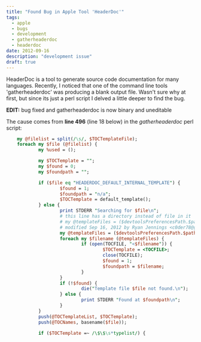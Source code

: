 ```yaml
---
title: "Found Bug in Apple Tool 'HeaderDoc'"
tags:
  - apple
  - bugs
  - development
  - gatherheaderdoc
  - headerdoc
date: 2012-09-16
description: "development issue"
draft: true
---
```


HeaderDoc is a tool to generate source code documentation for many languages. Recently, I noticed that one of the command line tools 'gatherheaderdoc' was producing a blank output file.  Wasn't sure why at first, but since its just a perl script I delved a little deeper to find the bug.

**EDIT:** bug fixed and gatherheaderdoc is now binary and uneditable

The cause comes from **line 496** (line 18 below) in the _gatherheaderdoc_ perl script:

```perl
    my @filelist = split(/\s/, $TOCTemplateFile);
    foreach my $file (@filelist) {
            my %used = ();

            my $TOCTemplate = "";
            my $found = 0;
            my $foundpath = "";

            if ($file eq "HEADERDOC_DEFAULT_INTERNAL_TEMPLATE") {
                    $found = 1;
                    $foundpath = "n/a";
                    $TOCTemplate = default_template();
            } else {
                    print STDERR "Searching for $file\n";
                    # this line has a directory instead of file in it
                    # my @templateFiles = ($devtoolsPreferencesPath.$pathSeparator.$file, $usrPreferencesPath, $systemPreferencesPath.$pathSeparator.$file, $users$
                    # modified Sep 16, 2012 by Ryan Jennings <c0der78@gmail.com>
                    my @templateFiles = ($devtoolsPreferencesPath.$pathSeparator.$file, $ usrPreferencesPath.$pathSeparator.$file, $systemPreferencesPath.$pathSeparator.$file, $users$
                    foreach my $filename (@templateFiles) {
                            if (open(TOCFILE, "<$filename")) {
                                    $TOCTemplate = <TOCFILE>;
                                    close(TOCFILE);
                                    $found = 1;
                                    $foundpath = $filename;
                            }
                    }
                    if (!$found) {
                            die("Template file $file not found.\n");
                    } else {
                            print STDERR "Found at $foundpath\n";
                    }
            }
            push(@TOCTemplateList, $TOCTemplate);
            push(@TOCNames, basename($file));

            if ($TOCTemplate =~ /\$\$\s*typelist/) {
```
